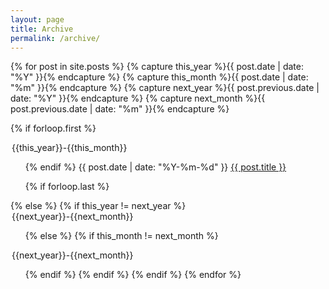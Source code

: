 ```yaml
---
layout: page
title: Archive
permalink: /archive/
---
```


{% for post in site.posts  %}
{% capture this_year %}{{ post.date | date: "%Y" }}{% endcapture %}
{% capture this_month %}{{ post.date | date: "%m" }}{% endcapture %}
{% capture next_year %}{{ post.previous.date | date: "%Y" }}{% endcapture %}
{% capture next_month %}{{ post.previous.date | date: "%m" }}{% endcapture %}

{% if forloop.first %}
<legend id="{{this_year}}-{{this_month}}">{{this_year}}-{{this_month}}</legend>
<ul>
{% endif %}
<span>{{ post.date | date: "%Y-%m-%d" }}</span>  
<a class="pjaxlink" href="{{ site.baseurl }}{{ post.url }}">{{ post.title }}</a><br>

{% if forloop.last %}
</ul>
{% else %}
{% if this_year != next_year %}
</ul>
<legend id="{{next_year}}-{{next_month}}">{{next_year}}-{{next_month}}</legend>
<ul>
{% else %}    
{% if this_month != next_month %}
</ul>
<legend id="{{next_year}}-{{next_month}}">{{next_year}}-{{next_month}}</legend>
<ul>
{% endif %}
{% endif %}
{% endif %}
{% endfor %} 